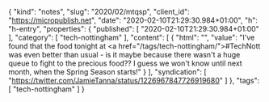 {
  "kind": "notes",
  "slug": "2020/02/mtqsp",
  "client_id": "https://micropublish.net",
  "date": "2020-02-10T21:29:30.984+01:00",
  "h": "h-entry",
  "properties": {
    "published": [
      "2020-02-10T21:29:30.984+01:00"
    ],
    "category": [
      "tech-nottingham"
    ],
    "content": [
      {
        "html": "",
        "value": "I've found that the food tonight at <a href=\"/tags/tech-nottingham/\">#TechNott</a> was even better than usual - is it maybe because there wasn't a huge queue to fight to the precious food?? I guess we won't know until next month, when the Spring Season starts!"
      }
    ],
    "syndication": [
      "https://twitter.com/JamieTanna/status/1226967847726919680"
    ]
  },
  "tags": [
    "tech-nottingham"
  ]
}
